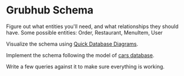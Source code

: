 # Grubhub Schema

Figure out what entities you'll need, and what relationships they should have.  Some possible entities: Order, Restaurant, MenuItem, User

Visualize the schema using [Quick Database Diagrams](https://www.quickdatabasediagrams.com/).

Implement the schema following the model of [cars database](https://github.com/Code-Platoon-Assignments/sql-cars). 

Write a few queries against it to make sure everything is working.
